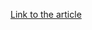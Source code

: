 [Link to the article](https://cloud.google.com/blog/topics/threat-intelligence/cyber-threats-targeting-brazil)
